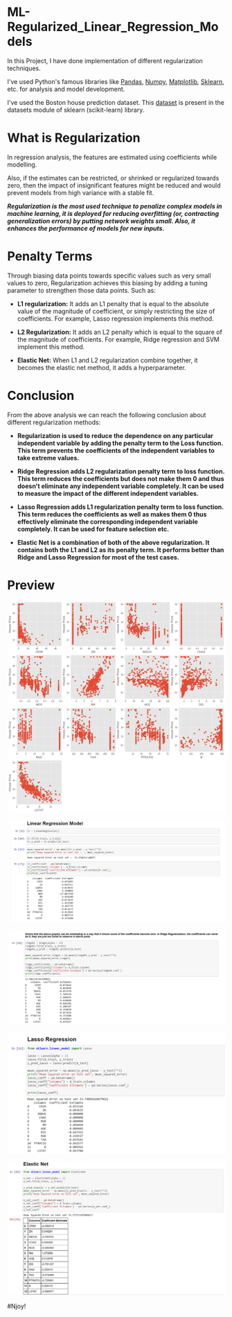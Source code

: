 # ML-Regularized_Linear_Regression_Models

In this Project, I have done implementation of different regularization techniques.

I've used Python's famous libraries like [Pandas](), [Numpy](), [Matplotlib](), [Sklearn](), etc. for analysis and model development.

I've used the Boston house prediction dataset. This [dataset](https://github.com/Anuragtsl/ML-Regularized_Linear_Regression_Models/blob/main/Dataset.txt) is present in the datasets module of sklearn (scikit-learn) library.

# What is Regularization

In regression analysis, the features are estimated using coefficients while modelling. 

Also, if the estimates can be restricted, or shrinked or regularized towards zero, then the impact of insignificant features might be reduced and would prevent models from high variance with a stable fit. 

***Regularization is the most used technique to penalize complex models in machine learning, it is deployed for reducing overfitting (or, contracting generalization errors) by putting network weights small. Also, it enhances the performance of models for new inputs.***

# Penalty Terms
 
Through biasing data points towards specific values such as very small values to zero, Regularization achieves this biasing by adding a tuning parameter to strengthen those data points. Such as:

* **L1 regularization:** It adds an L1 penalty that is equal to the absolute value of the magnitude of coefficient, or simply restricting the size of coefficients. For example, Lasso regression implements this method. 

* **L2 Regularization:** It adds an L2 penalty which is equal to the square of the magnitude of coefficients. For example, Ridge regression and SVM implement this method.

* **Elastic Net:** When L1 and L2 regularization combine together, it becomes the elastic net method, it adds a hyperparameter.


# Conclusion

From the above analysis we can reach the following conclusion about different regularization methods: 
 

  * **Regularization is used to reduce the dependence on any particular independent variable by adding the penalty term to the Loss function. This term prevents the coefficients         of the independent variables to take extreme values.** 
 
  * **Ridge Regression adds L2 regularization penalty term to loss function. This term reduces the coefficients but does not make them 0 and thus doesn’t eliminate any independent       variable completely. It can be used to measure the impact of the different independent variables.**
 
   * **Lasso Regression adds L1 regularization penalty term to loss function. This term reduces the coefficients as well as makes them 0 thus effectively eliminate the                    corresponding independent variable completely. It can be used for feature selection etc.** 
 
  * **Elastic Net is a combination of both of the above regularization. It contains both the L1 and L2 as its penalty term. It performs better than Ridge and Lasso Regression for       most of the test cases.**


# Preview

![Image1](https://github.com/Anuragtsl/ML-Regularized_Linear_Regression_Models/blob/main/Images/1.png)

![Image2](https://github.com/Anuragtsl/ML-Regularized_Linear_Regression_Models/blob/main/Images/2.png)

![Image3](https://github.com/Anuragtsl/ML-Regularized_Linear_Regression_Models/blob/main/Images/3.png)

![Image4](https://github.com/Anuragtsl/ML-Regularized_Linear_Regression_Models/blob/main/Images/4.png)

![Image5](https://github.com/Anuragtsl/ML-Regularized_Linear_Regression_Models/blob/main/Images/5.png)


#Njoy!
